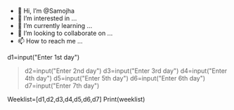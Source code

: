 - 👋 Hi, I’m @Samojha
- 👀 I’m interested in ...
- 🌱 I’m currently learning ...
- 💞️ I’m looking to collaborate on ...
- 📫 How to reach me ...

<!---
Samojha/Samojha is a ✨ special ✨ repository because its `README.md` (this file) appears on your GitHub profile.
You can click the Preview link to take a look at your changes.
--->d1=input("Enter 1st day")
>d2=input("Enter 2nd day")
>d3=input("Enter 3rd day")
>d4=input("Enter 4th day")
>d5=input("Enter 5th day")
>d6=input("Enter 6th day")
>d7=input("Enter 7th day")

Weeklist=[d1,d2,d3,d4,d5,d6,d7]
Print(weeklist)
